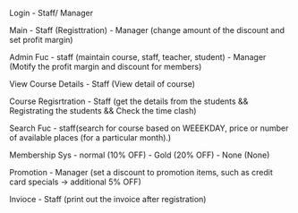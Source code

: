 Login - Staff/ Manager

Main - Staff (Registtration)
     - Manager (change amount of the discount and set profit margin)

Admin Fuc - staff (maintain course, staff, teacher, student)
          - Manager (Motify the profit margin and discount for members)

View Course Details - Staff (View detail of course)

Course Regisrtration - Staff (get the details from the students && Registrating the students && Check the time clash)

Search Fuc - staff(search for course based on WEEEKDAY, price or number of available places (for a particular month).)

Membership Sys - normal (10% OFF)
               - Gold (20% OFF)
               - None (None)

Promotion - Manager (set a discount to promotion items, such as credit card specials -> additional 5% OFF)

Invioce - Staff (print out the invoice after registration)